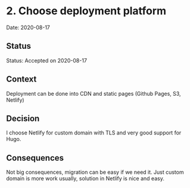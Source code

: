 # 2. Choose deployment platform

Date: 2020-08-17

## Status

Status: Accepted on 2020-08-17


## Context

Deployment can be done into CDN and static pages (Github Pages, S3, Netlify)

## Decision

I choose Netlify for custom domain with TLS and very good support for Hugo.

## Consequences

Not big consequences, migration can be easy if we need it. Just custom domain is more work usually, solution in Netlify is nice and easy.
